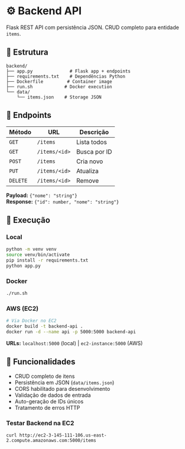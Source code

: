 # ⚙️ Backend API

Flask REST API com persistência JSON. CRUD completo para entidade `items`.

## 📂 Estrutura

```
backend/
├── app.py              # Flask app + endpoints
├── requirements.txt    # Dependências Python  
├── Dockerfile         # Container image
├── run.sh            # Docker execution
└── data/
    └── items.json    # Storage JSON
```

## 📡 Endpoints

| Método | URL | Descrição |
|--------|-----|-----------|
| `GET` | `/items` | Lista todos |
| `GET` | `/items/<id>` | Busca por ID |
| `POST` | `/items` | Cria novo |
| `PUT` | `/items/<id>` | Atualiza |
| `DELETE` | `/items/<id>` | Remove |

**Payload:** `{"nome": "string"}`  
**Response:** `{"id": number, "nome": "string"}`

## 🚀 Execução

### Local
```bash
python -m venv venv
source venv/bin/activate
pip install -r requirements.txt
python app.py
```

### Docker
```bash
./run.sh
```

### AWS (EC2)
```bash
# Via Docker no EC2
docker build -t backend-api .
docker run -d --name api -p 5000:5000 backend-api
```

**URLs:** `localhost:5000` (local) | `ec2-instance:5000` (AWS)

## 🔧 Funcionalidades

- CRUD completo de itens
- Persistência em JSON (`data/items.json`)
- CORS habilitado para desenvolvimento
- Validação de dados de entrada
- Auto-geração de IDs únicos
- Tratamento de erros HTTP 

### Testar Backend na EC2
```
curl http://ec2-3-145-111-106.us-east-2.compute.amazonaws.com:5000/items
```